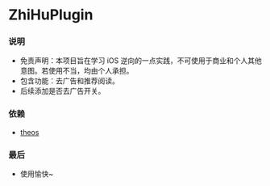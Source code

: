 # ZhiHuPlugin
### 说明
* 免责声明：本项目旨在学习 iOS 逆向的一点实践，不可使用于商业和个人其他意图。若使用不当，均由个人承担。
* 包含功能：去广告和推荐阅读。
* 后续添加是否去广告开关。
### 依赖

* [theos](https://github.com/theos/theos)

### 最后
* 使用愉快~
